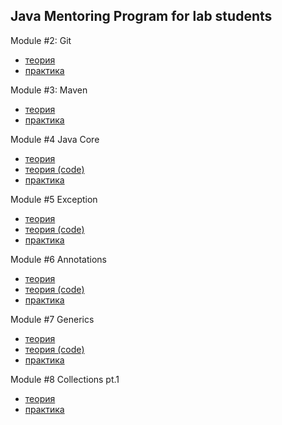 ## Java Mentoring Program for lab students  
Module #2: Git 
- [теория](https://github.com/andrew-savich/course/blob/master/GIT/git_theory_questions.md)
- [практика](https://github.com/andrew-savich/course/blob/master/GIT/git_theory_questions.md)  

Module #3: Maven 
- [теория](https://github.com/andrew-savich/course/blob/master/Maven/maven_theory_questions.md)
- [практика](https://github.com/andrew-savich/course/blob/master/Maven/maven_practice_questions.txt)  

Module #4 Java Core
- [теория](https://github.com/andrew-savich/course/blob/master/JavaCore/theory.md)
- [теория (code)](https://github.com/andrew-savich/course/tree/master/JavaCore/src/main/java/com/epam/theory)
- [практика](https://github.com/andrew-savich/course/tree/master/JavaCore/src/main/java/com/epam/practice)

Module #5 Exception
- [теория](https://github.com/andrew-savich/course/blob/master/Exceptions/theory.md)
- [теория (code)](https://github.com/andrew-savich/course/tree/master/Exceptions/src/main/java/com/epam/exceptions/theory)
- [практика](https://github.com/andrew-savich/course/tree/master/Exceptions/src/main/java/com/epam/exceptions/practice)

Module #6 Annotations
- [теория](https://github.com/andrew-savich/course/blob/master/Annotations/theory.md)
- [теория (code)](https://github.com/andrew-savich/course/tree/master/Annotations/src/main/java/com/epam/annotations/theory)
- [практика](https://github.com/andrew-savich/course/tree/master/Annotations/src/main/java/com/epam/annotations/practice/task1)

Module #7 Generics
- [теория](https://github.com/andrew-savich/course/blob/master/Generics/theory.md)
- [теория (code)](https://github.com/andrew-savich/course/tree/master/Generics/src/main/java/com/epam/generics/theory)
- [практика](https://github.com/andrew-savich/course/tree/master/Generics/src/main/java/com/epam/generics/practice)

Module #8 Collections pt.1
- [теория](https://github.com/andrew-savich/course/blob/master/Collection1/theory.md)
- [практика](https://github.com/andrew-savich/course/tree/master/Collection1/src/main/java/com/epam/collections1/practice)
